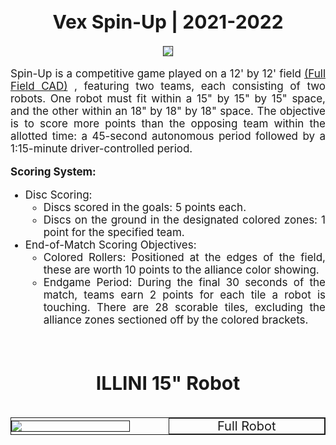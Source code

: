 <h1 style="text-align: center; font-size:30px;">
    <b>Vex Spin-Up | 2021-2022 
    </b>
</h1>

<p style="text-align: center; scale:0.9;"> 
<img src="https://www.vexforum.com/uploads/default/original/3X/4/c/4c687905f37962ac6ed8338dce329e926e287be4.png">
</p>

<p style="text-align: justify; font-size:17px;">Spin-Up is a competitive game played on a 12' by 12' field
<a style="text-align: justify; font-size:17px;" href="https://github.com/DylanEdwards02/SU-2023/blob/main/FieldCAD.zip">(Full Field CAD)</a>
, featuring two teams, each consisting of two robots. One robot must fit within a 15" by 15" by 15" space, and the other within an 18" by 18" by 18" space. The objective is to score more points than the opposing team within the allotted time: a 45-second autonomous period followed by a 1:15-minute driver-controlled period.</p>
        
<p style="text-align: justify; font-size:17px; font-weight:bold;"><b>Scoring System:</b></p>
        <ul>
            <li style="text-align: justify; font-size:17px;">Disc Scoring:
                <ul>
                    <li>Discs scored in the goals: 5 points each.</li>
                    <li>Discs on the ground in the designated colored zones: 1 point for the specified team.</li>
                </ul>
            </li>
            <li style="text-align: justify; font-size:17px;">End-of-Match Scoring Objectives:
                <ul>
                    <li>Colored Rollers: Positioned at the edges of the field, these are worth 10 points to the alliance color showing.
                    </li>
                    <li>Endgame Period: During the final 30 seconds of the match, teams earn 2 points for each tile a robot is touching. There are 28 scorable tiles, excluding the alliance zones sectioned off by the colored brackets.
                    </li>
                </ul>
            </li>
        </ul>

<br>
<h1 style="text-align: center; font-size:30px;">
    <b>ILLINI 15" Robot
    </b>
</h1>

<style>
        .container {
            display: grid;
            align-items: center; 
            grid-template-columns: 1fr 1fr;
            border: 1px solid;
            column-gap: 1px;
        }

        img {
            max-width: 75%;
            max-height: 75%;
            border: 1px solid;
        }

        .text {
            text-align: center;
            border: 1px solid;
            font-size: 20px;
        }
</style>
<br>
<div class="container">
        <img src="disc_v1.png">
        <div class="text">Full Robot</div>
</div>
